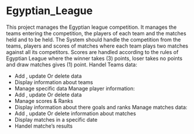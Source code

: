 # Egyptian_League
This project manages the Egyptian league competition. 
It manages the teams entering the competition, the players of each team and the matches held and to be held.
The System should handle the competition from the teams, players and scores of matches where each team plays two matches against all its competitors. Scores are handled according to the rules of Egyptian League where the winner takes (3) points, loser takes no points and draw matches gives (1) point.
Handel Teams data:
  - Add , update Or delete data
  - Display information about teams
  - Manage specific data 
Manage player information:
  - Add , update Or delete data
  - Manage scores & Ranks
  - Display information about there goals and ranks 
Manage matches data:
  - Add , update Or delete information about matches  
  - Display matches in a specific date 
  - Handel matche’s results 
